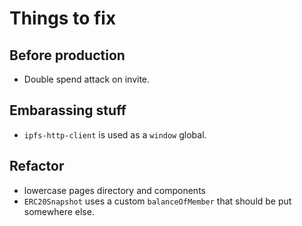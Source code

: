 # Things to fix

## Before production

- Double spend attack on invite.

## Embarassing stuff

- `ipfs-http-client` is used as a `window` global.


## Refactor

- lowercase pages directory and components
- `ERC20Snapshot` uses a custom `balanceOfMember` that should be put somewhere else.
